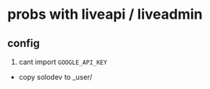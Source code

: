 # probs with liveapi / liveadmin

## config

1. cant import `GOOGLE_API_KEY`

* copy solodev to _user/
